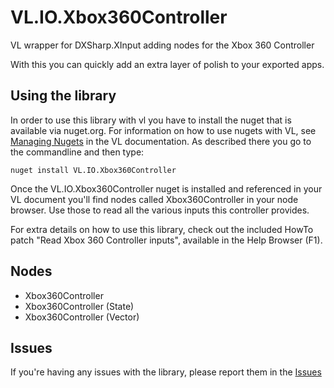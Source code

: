 # VL.IO.Xbox360Controller
VL wrapper for DXSharp.XInput adding nodes for the Xbox 360 Controller

With this you can quickly add an extra layer of polish to your exported apps.

## Using the library
In order to use this library with vl you have to install the nuget that is available via nuget.org. For information on how to use nugets with VL, see [Managing Nugets](https://thegraybook.vvvv.org/reference/libraries/dependencies.html#manage-nugets) in the VL documentation. As described there you go to the commandline and then type:

    nuget install VL.IO.Xbox360Controller

Once the VL.IO.Xbox360Controller nuget is installed and referenced in your VL document you'll find nodes called Xbox360Controller in your node browser. Use those to read all the various inputs this controller provides.

For extra details on how to use this library, check out the included HowTo patch "Read Xbox 360 Controller inputs", available in the Help Browser (F1).

## Nodes
- Xbox360Controller
- Xbox360Controller (State)
- Xbox360Controller (Vector)

## Issues
If you're having any issues with the library, please report them in the [Issues](https://github.com/domjancik/VL.IO.Xbox360Controller/issues)
